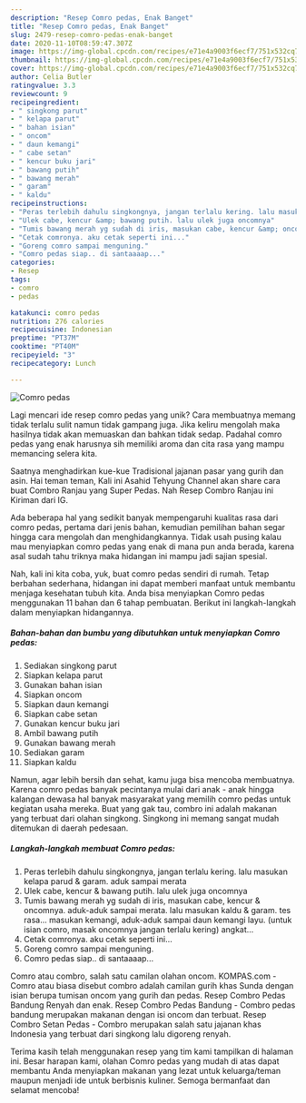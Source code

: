 ```yaml
---
description: "Resep Comro pedas, Enak Banget"
title: "Resep Comro pedas, Enak Banget"
slug: 2479-resep-comro-pedas-enak-banget
date: 2020-11-10T08:59:47.307Z
image: https://img-global.cpcdn.com/recipes/e71e4a9003f6ecf7/751x532cq70/comro-pedas-foto-resep-utama.jpg
thumbnail: https://img-global.cpcdn.com/recipes/e71e4a9003f6ecf7/751x532cq70/comro-pedas-foto-resep-utama.jpg
cover: https://img-global.cpcdn.com/recipes/e71e4a9003f6ecf7/751x532cq70/comro-pedas-foto-resep-utama.jpg
author: Celia Butler
ratingvalue: 3.3
reviewcount: 9
recipeingredient:
- " singkong parut"
- " kelapa parut"
- " bahan isian"
- " oncom"
- " daun kemangi"
- " cabe setan"
- " kencur buku jari"
- " bawang putih"
- " bawang merah"
- " garam"
- " kaldu"
recipeinstructions:
- "Peras terlebih dahulu singkongnya, jangan terlalu kering. lalu masukan kelapa parud &amp; garam. aduk sampai merata"
- "Ulek cabe, kencur &amp; bawang putih. lalu ulek juga oncomnya"
- "Tumis bawang merah yg sudah di iris, masukan cabe, kencur &amp; oncomnya. aduk-aduk sampai merata. lalu masukan kaldu &amp; garam. tes rasa... masukan kemangi, aduk-aduk sampai daun kemangi layu. (untuk isian comro, masak oncomnya jangan terlalu kering) angkat..."
- "Cetak comronya. aku cetak seperti ini..."
- "Goreng comro sampai menguning."
- "Comro pedas siap.. di santaaaap..."
categories:
- Resep
tags:
- comro
- pedas

katakunci: comro pedas 
nutrition: 276 calories
recipecuisine: Indonesian
preptime: "PT37M"
cooktime: "PT40M"
recipeyield: "3"
recipecategory: Lunch

---
```



![Comro pedas](https://img-global.cpcdn.com/recipes/e71e4a9003f6ecf7/751x532cq70/comro-pedas-foto-resep-utama.jpg)

Lagi mencari ide resep comro pedas yang unik? Cara membuatnya memang tidak terlalu sulit namun tidak gampang juga. Jika keliru mengolah maka hasilnya tidak akan memuaskan dan bahkan tidak sedap. Padahal comro pedas yang enak harusnya sih memiliki aroma dan cita rasa yang mampu memancing selera kita.

Saatnya menghadirkan kue-kue Tradisional jajanan pasar yang gurih dan asin. Hai teman teman, Kali ini Asahid Tehyung Channel akan share cara buat Combro Ranjau yang Super Pedas. Nah Resep Combro Ranjau ini Kiriman dari IG.

Ada beberapa hal yang sedikit banyak mempengaruhi kualitas rasa dari comro pedas, pertama dari jenis bahan, kemudian pemilihan bahan segar hingga cara mengolah dan menghidangkannya. Tidak usah pusing kalau mau menyiapkan comro pedas yang enak di mana pun anda berada, karena asal sudah tahu triknya maka hidangan ini mampu jadi sajian spesial.


Nah, kali ini kita coba, yuk, buat comro pedas sendiri di rumah. Tetap berbahan sederhana, hidangan ini dapat memberi manfaat untuk membantu menjaga kesehatan tubuh kita. Anda bisa menyiapkan Comro pedas menggunakan 11 bahan dan 6 tahap pembuatan. Berikut ini langkah-langkah dalam menyiapkan hidangannya.

<!--inarticleads1-->

##### Bahan-bahan dan bumbu yang dibutuhkan untuk menyiapkan Comro pedas:

1. Sediakan  singkong parut
1. Siapkan  kelapa parut
1. Gunakan  bahan isian
1. Siapkan  oncom
1. Siapkan  daun kemangi
1. Siapkan  cabe setan
1. Gunakan  kencur buku jari
1. Ambil  bawang putih
1. Gunakan  bawang merah
1. Sediakan  garam
1. Siapkan  kaldu


Namun, agar lebih bersih dan sehat, kamu juga bisa mencoba membuatnya. Karena comro pedas banyak pecintanya mulai dari anak - anak hingga kalangan dewasa hal banyak masyarakat yang memilih comro pedas untuk kegiatan usaha mereka. Buat yang gak tau, combro ini adalah makanan yang terbuat dari olahan singkong. Singkong ini memang sangat mudah ditemukan di daerah pedesaan. 

<!--inarticleads2-->

##### Langkah-langkah membuat Comro pedas:

1. Peras terlebih dahulu singkongnya, jangan terlalu kering. lalu masukan kelapa parud &amp; garam. aduk sampai merata
1. Ulek cabe, kencur &amp; bawang putih. lalu ulek juga oncomnya
1. Tumis bawang merah yg sudah di iris, masukan cabe, kencur &amp; oncomnya. aduk-aduk sampai merata. lalu masukan kaldu &amp; garam. tes rasa... masukan kemangi, aduk-aduk sampai daun kemangi layu. (untuk isian comro, masak oncomnya jangan terlalu kering) angkat...
1. Cetak comronya. aku cetak seperti ini...
1. Goreng comro sampai menguning.
1. Comro pedas siap.. di santaaaap...


Comro atau combro, salah satu camilan olahan oncom. KOMPAS.com - Comro atau biasa disebut combro adalah camilan gurih khas Sunda dengan isian berupa tumisan oncom yang gurih dan pedas. Resep Combro Pedas Bandung Renyah dan enak. Resep Combro Pedas Bandung - Combro pedas bandung merupakan makanan dengan isi oncom dan terbuat. Resep Combro Setan Pedas - Combro merupakan salah satu jajanan khas Indonesia yang terbuat dari singkong lalu digoreng renyah. 

Terima kasih telah menggunakan resep yang tim kami tampilkan di halaman ini. Besar harapan kami, olahan Comro pedas yang mudah di atas dapat membantu Anda menyiapkan makanan yang lezat untuk keluarga/teman maupun menjadi ide untuk berbisnis kuliner. Semoga bermanfaat dan selamat mencoba!
